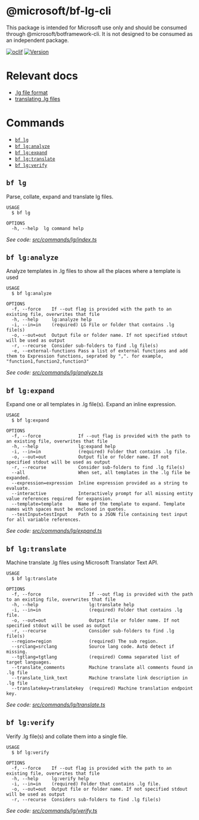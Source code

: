 @microsoft/bf-lg-cli
======================

This package is intended for Microsoft use only and should be consumed through @microsoft/botframework-cli. It is not designed to be consumed as an independent package.

[![oclif](https://img.shields.io/badge/cli-oclif-brightgreen.svg)](https://oclif.io)
[![Version](https://img.shields.io/npm/v/@microsoft/bf-luis-cli.svg)](https://npmjs.org/package/@microsoft/bf-luis-cli)

# Relevant docs
- [.lg file format][1]
- [translating .lg files][2]


# Commands
<!-- commands -->
* [`bf lg`](#bf-lg)
* [`bf lg:analyze`](#bf-lganalyze)
* [`bf lg:expand`](#bf-lgexpand)
* [`bf lg:translate`](#bf-lgtranslate)
* [`bf lg:verify`](#bf-lgverify)

## `bf lg`

Parse, collate, expand and translate lg files.

```
USAGE
  $ bf lg

OPTIONS
  -h, --help  lg command help
```

_See code: [src/commands/lg/index.ts](https://github.com/microsoft/botframework-cli/tree/master/packages/lg/src/commands/lg/index.ts)_

## `bf lg:analyze`

Analyze templates in .lg files to show all the places where a template is used

```
USAGE
  $ bf lg:analyze

OPTIONS
  -f, --force    If --out flag is provided with the path to an existing file, overwrites that file
  -h, --help     lg:analyze help
  -i, --in=in    (required) LG File or folder that contains .lg file(s)
  -o, --out=out  Output file or folder name. If not specified stdout will be used as output
  -r, --recurse  Consider sub-folders to find .lg file(s)
  -e, --external-functions Pass a list of external functions and add them to Expression functions, seprated by ",". for example, "function1,function2,function3"
```

_See code: [src/commands/lg/analyze.ts](https://github.com/microsoft/botframework-cli/tree/master/packages/lg/src/commands/lg/analyze.ts)_

## `bf lg:expand`

Expand one or all templates in .lg file(s). Expand an inline expression.

```
USAGE
  $ bf lg:expand

OPTIONS
  -f, --force              If --out flag is provided with the path to an existing file, overwrites that file
  -h, --help               lg:expand help
  -i, --in=in              (required) Folder that contains .lg file.
  -o, --out=out            Output file or folder name. If not specified stdout will be used as output
  -r, --recurse            Consider sub-folders to find .lg file(s)
  --all                    When set, all templates in the .lg file be expanded.
  --expression=expression  Inline expression provided as a string to evaluate.
  --interactive            Interactively prompt for all missing entity value references required for expansion.
  --template=template      Name of the template to expand. Template names with spaces must be enclosed in quotes.
  --testInput=testInput    Path to a JSON file containing test input for all variable references.
```

_See code: [src/commands/lg/expand.ts](https://github.com/microsoft/botframework-cli/tree/master/packages/lg/src/commands/lg/expand.ts)_

## `bf lg:translate`

Machine translate .lg files using Microsoft Translator Text API.

```
USAGE
  $ bf lg:translate

OPTIONS
  -f, --force                  If --out flag is provided with the path to an existing file, overwrites that file
  -h, --help                   lg:translate help
  -i, --in=in                  (required) Folder that contains .lg file.
  -o, --out=out                Output file or folder name. If not specified stdout will be used as output
  -r, --recurse                Consider sub-folders to find .lg file(s)
  --region=region              (required) The sub region.
  --srclang=srclang            Source lang code. Auto detect if missing.
  --tgtlang=tgtlang            (required) Comma separated list of target languages.
  --translate_comments         Machine translate all comments found in .lg file
  --translate_link_text        Machine translate link description in .lg file
  --translatekey=translatekey  (required) Machine translation endpoint key.
```

_See code: [src/commands/lg/translate.ts](https://github.com/microsoft/botframework-cli/tree/master/packages/lg/src/commands/lg/translate.ts)_

## `bf lg:verify`

Verify .lg file(s) and collate them into a single file.

```
USAGE
  $ bf lg:verify

OPTIONS
  -f, --force    If --out flag is provided with the path to an existing file, overwrites that file
  -h, --help     lg:verify help
  -i, --in=in    (required) Folder that contains .lg file.
  -o, --out=out  Output file or folder name. If not specified stdout will be used as output
  -r, --recurse  Considers sub-folders to find .lg file(s)
```

_See code: [src/commands/lg/verify.ts](https://github.com/microsoft/botframework-cli/tree/master/packages/lg/src/commands/lg/verify.ts)_
<!-- commandsstop -->

[1]:https://aka.ms/lg-file-format
[2]:./docs/translate-command.md
